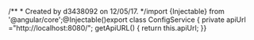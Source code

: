 /** * Created by d3438092 on 12/05/17. */import {Injectable} from '@angular/core';@Injectable()export class ConfigService {  private apiUrl ="http://localhost:8080/";    getApiURL() {       return this.apiUrl;    }}
